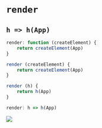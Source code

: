 # `render`

## `h => h(App)`

```js
render: function (createElement) {
    return createElement(App)
}

render (createElement) {
    return createElement(App)
}

render (h) {
    return h(App)
}

render: h => h(App)
```

![](/skill-blog/img/0040.png)

